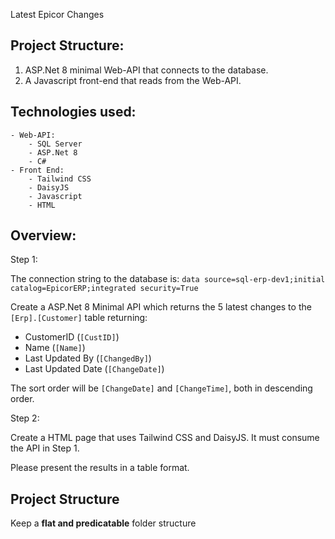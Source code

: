 Latest Epicor Changes

## Project Structure:
1) ASP.Net 8 minimal Web-API that connects to the database.
2) A Javascript front-end that reads from the Web-API.

## Technologies used:
    - Web-API:
        - SQL Server
        - ASP.Net 8
        - C#
    - Front End:
        - Tailwind CSS
        - DaisyJS
        - Javascript
        - HTML


## Overview:

Step 1:

The connection string to the database is: `data source=sql-erp-dev1;initial catalog=EpicorERP;integrated security=True`

Create a ASP.Net 8 Minimal API which returns the 5 latest changes to the `[Erp].[Customer]` table returning:
 - CustomerID (`[CustID]`)
 - Name (`[Name]`)
 - Last Updated By (`[ChangedBy]`)
 - Last Updated Date (`[ChangeDate]`)

The sort order will be `[ChangeDate]` and `[ChangeTime]`, both in descending order.


Step 2:

Create a HTML page that uses Tailwind CSS and DaisyJS.
It must consume the API in Step 1.

Please present the results in a table format.


## Project Structure

Keep a **flat and predicatable** folder structure

